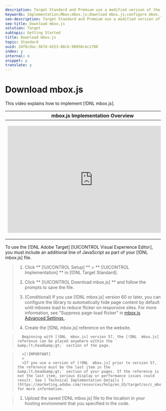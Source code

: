```yaml
---
description: Target Standard and Premium use a modified version of the Adobe Target mbox.js file.
keywords: Implementation;Mbox;mbox.js;download mbox.js;configure mbox.js
seo-description: Target Standard and Premium use a modified version of the Adobe Target mbox.js file.
seo-title: Download mbox.js
solution: Target
subtopic: Getting Started
title: Download mbox.js
topic: Standard
uuid: 24f6cdac-5b7d-4153-88cb-96056c4c1708
index: y
internal: n
snippet: y
translate: y
---
```


# Download mbox.js

This video explains how to implement [!DNL  mbox.js]. 



<table id="table_C56F4BE9B867463380013C584D97DAD2"> 
 <thead> 
  <tr> 
   <th class="entry" colspan="2"> mbox.js Implementation Overview </th> 
   <th colname="col3" class="entry"> 8:52 </th> 
  </tr> 
 </thead>
 <tbody> 
  <tr> 
   <td colspan="2"> <p> 
     <div width="550" class="video-iframe"> 
      <iframe src="https://www.youtube.com/embed/f-A1zET6AwE/" frameborder="0" webkitallowfullscreen="true" mozallowfullscreen="true" oallowfullscreen="true" msallowfullscreen="true" allowfullscreen="allowfullscreen" scrolling="no" width="550" height="345">https://www.youtube.com/embed/f-A1zET6AwE/</iframe>
     </div> </p> </td> 
   <td colname="col3"> <p> 
     <ul id="ul_B17C3EFA4B664415AE0159E418FF45C4"> 
      <li id="li_916224D2105348BE93D60015B2F43D4F">Select the correct settings for your <span class="filepath"> mbox.js </span> file </li> 
      <li id="li_0FED234A3A054DEAB62C4F58BAB47F7F">Implement <span class="keyword"> Target </span> by adding the <span class="filepath"> mbox.js </span> file to the <span class="codeph"> &amp;lt;head&amp;gt; </span> of your site </li> 
     </ul> </p> </td> 
  </tr> 
 </tbody> 
</table>

To use the [!DNL  Adobe Target] [!UICONTROL  Visual Experience Editor], you must include an additional line of JavaScript as part of your [!DNL  mbox.js] file. 

>1. Click ** [!UICONTROL  Setup] ** > ** [!UICONTROL  Implementation] ** in [!DNL  Target Standard].
>1. Click ** [!UICONTROL  Download mbox.js] ** and follow the prompts to save the file.
>1. (Conditional) If you use [!DNL  mbox.js] version 60 or later, you can configure the library to automatically hide page content by default until mboxes load to reduce flicker on responsive sites.
>   For more information, see "Suppress page-load flicker" in [ mbox.js Advanced Settings ](r_advanced_mboxjs_settings.md#reference_A9C8DAC6DF7743EDBCF1D71F8F20843C). 
>
>1. Create the [!DNL  mbox.js] reference on the website.

>       Beginning with [!DNL  mbox.js] version 57, the [!DNL  mbox.js] reference can be placed anywhere within the ` &amp;lt;head&amp;gt;` section of the page. 


>       >[!IMPORTANT]
>       >
>       >If you use a version of [!DNL  mbox.js] prior to version 57, the reference must be the last item in the ` &amp;lt;head&amp;gt;` section of your pages. If the reference is not the last item, serious display or performance issues could result. See [ Technical Implementation Details ](https://marketing.adobe.com/resources/help/en_US/target/ov/c_mbox_technical.html) for more information. 

>1. Upload the saved [!DNL  mbox.js] file to the location in your hosting environment that you specified in the code.
